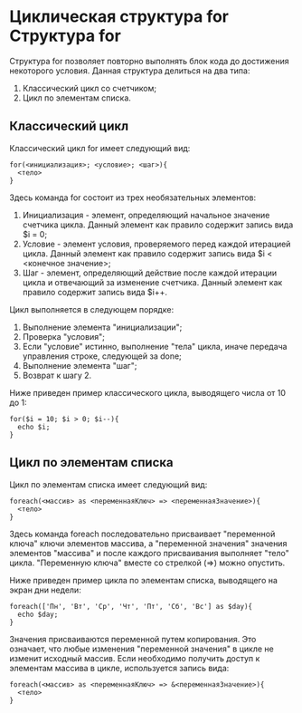 Циклическая структура for
Структура for
=============

Структура for позволяет повторно выполнять блок кода до достижения некоторого условия. Данная структура делиться на два типа:

1. Классический цикл со счетчиком;
1. Цикл по элементам списка.

Классический цикл
-----------------

Классический цикл for имеет следующий вид:

    for(<инициализация>; <условие>; <шаг>){
      <тело>
    }

Здесь команда for состоит из трех необязательных элементов:

1. Инициализация - элемент, определяющий начальное значение счетчика цикла. Данный элемент как правило содержит запись вида $i = 0;
1. Условие - элемент условия, проверяемого перед каждой итерацией цикла. Данный элемент как правило содержит запись вида $i < <конечное значение>;
1. Шаг - элемент, определяющий действие после каждой итерации цикла и отвечающий за изменение счетчика. Данный элемент как правило содержит запись вида $i++.

Цикл выполняется в следующем порядке:

1. Выполнение элемента "инициализации";
1. Проверка "условия";
1. Если "условие" истинно, выполнение "тела" цикла, иначе передача управления строке, следующей за done;
1. Выполнение элемента "шаг";
1. Возврат к шагу 2.

Ниже приведен пример классического цикла, выводящего числа от 10 до 1:

    for($i = 10; $i > 0; $i--){
      echo $i;
    }

Цикл по элементам списка
------------------------

Цикл по элементам списка имеет следующий вид:

    foreach(<массив> as <переменнаяКлюч> => <переменнаяЗначение>){
      <тело>
    }

Здесь команда foreach последовательно присваивает "переменной ключа" ключи элементов массива, а "переменной значения" значения элементов "массива" и после каждого присваивания выполняет "тело" цикла. "Переменную ключа" вместе со стрелкой (=>) можно опустить.

Ниже приведен пример цикла по элементам списка, выводящего на экран дни недели:

    foreach(['Пн', 'Вт', 'Ср', 'Чт', 'Пт', 'Сб', 'Вс'] as $day){
      echo $day;
    }

Значения присваиваются переменной путем копирования. Это означает, что любые изменения "переменной значения" в цикле не изменит исходный массив. Если необходимо получить доступ к элементам массива в цикле, используется запись вида:

    foreach(<массив> as <переменнаяКлюч> => &<переменнаяЗначение>){
      <тело>
    }
